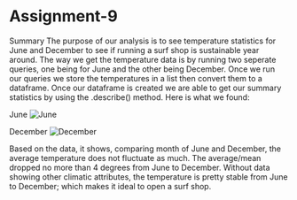 # Assignment-9
Summary
The purpose of our analysis is to see temperature statistics for June and December to see if running a surf shop is sustainable year around. The way we get the temperature data is by running two seperate queries, one being for June and the other being December. Once we run our queries we store the temperatures in a list then convert them to a dataframe. Once our dataframe is created we are able to get our summary statistics by using the .describe() method. Here is what we found:

June
![June](https://user-images.githubusercontent.com/80020446/126293021-d1859c5f-6e07-41b1-99af-f19867ee525b.PNG)

December
![December](https://user-images.githubusercontent.com/80020446/126293126-28a23940-745a-40e7-9346-22da694ed5b1.PNG)

Based on the data, it shows, comparing month of June and December, the average temperature does not fluctuate as much. The average/mean dropped no more than 4 degrees from June to December. Without data showing other climatic attributes, the temperature is pretty stable from June to December; which makes it ideal to open a surf shop. 
